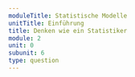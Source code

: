 ```yaml
---
moduleTitle: Statistische Modelle
unitTitle: Einführung
title: Denken wie ein Statistiker
module: 2
unit: 0
subunit: 6
type: question
---
```


<orderquestion question="Ordne folgenden Gedankengang eines Statistikers in die richtige Reihenfolge."></orderquestion>